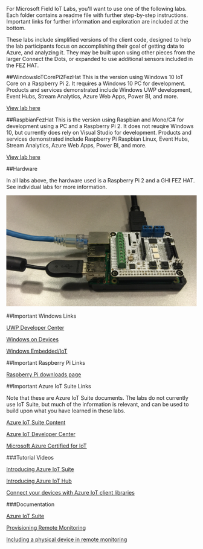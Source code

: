 For Microsoft Field IoT Labs, you'll want to use one of the following labs. Each folder contains a readme file with further step-by-step instructions. Important links for further information and exploration are included at the bottom.

These labs include simplified versions of the client code, designed to help the lab participants focus on accomplishing their goal of getting data to Azure, and analyzing it. They may be built upon using other pieces from the larger Connect the Dots, or expanded to use additional sensors included in the FEZ HAT.

##WindowsIoTCorePi2FezHat
This is the version using Windows 10 IoT Core on a Raspberry Pi 2. It requires a Windows 10 PC for development. Products and services demonstrated include Windows UWP development, Event Hubs, Stream Analytics, Azure Web Apps, Power BI, and more.

[View lab here](WindowsIoTCorePi2FezHat)

##RaspbianFezHat
This is the version using Raspbian and Mono/C# for development using a PC and a Raspberry Pi 2. It does not reuqire Windows 10, but currently does rely on Visual Studio for development. Products and services demonstrated include Raspberry Pi Raspbian Linux, Event Hubs, Stream Analytics, Azure Web Apps, Power BI, and more.

[View lab here](RaspbianFezHat)

##Hardware

In all labs above, the hardware used is a Raspberry Pi 2 and a GHI FEZ HAT. See individual labs for more information.

![](WindowsIoTCorePi2FezHat/Images/fezhat-connected-to-raspberri-pi-2.png?raw=true)

##Important Windows Links

[UWP Developer Center](http://dev.windows.com)

[Windows on Devices](http://windowsondevices.com)

[Windows Embedded/IoT](http://www.microsoft.com/windowsembedded/en-us/windows-embedded.aspx)


##Important Raspberry Pi Links

[Raspberry Pi downloads page](https://www.raspberrypi.org/downloads/)

##Important Azure IoT Suite Links

Note that these are Azure IoT Suite documents. The labs do not currently use IoT Suite, but much of the information is relevant, and can be used to build upon what you have learned in these labs.

[Azure IoT Suite Content](http://www.internetofyourthings.com/)

[Azure IoT Developer Center](https://azure.microsoft.com/en-us/develop/iot/)

[Microsoft Azure Certified for IoT](https://azure.microsoft.com/en-us/marketplace/certified-iot-program/)


###Tutorial Videos

[Introducing Azure IoT Suite](https://azure.microsoft.com/en-us/documentation/videos/azurecon-2015-introducing-the-microsoft-azure-iot-suite/)

[Introducing Azure IoT Hub](https://azure.microsoft.com/en-us/documentation/videos/azurecon-2015-overview-of-azure-iot-hub/)

[Connect your devices with Azure IoT client libraries](https://azure.microsoft.com/en-us/documentation/videos/azurecon-2015-connect-your-iot-devices-with-azure-iot-client-libraries/)


###Documentation

[Azure IoT Suite](http://www.microsoft.com/en-us/server-cloud/internet-of-things/azure-iot-suite.aspx)

[Provisioning Remote Monitoring](http://www.microsoft.com/en-us/server-cloud/internet-of-things/getting-started.aspx)

[Including a physical device in remote monitoring](https://azure.microsoft.com/en-us/documentation/articles/iot-suite-connecting-devices/)

